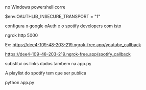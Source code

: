 no Windows powershell corre

$env:OAUTHLIB_INSECURE_TRANSPORT = "1"

configura o google oAuth e o spotify developers com isto


ngrok http 5000


Ex:
https://dee4-109-48-203-219.ngrok-free.app/youtube_callback


https://dee4-109-48-203-219.ngrok-free.app/spotify_callback

substitui os links dados tambem na app.py

A playlist do spotify tem que ser publica 



python app.py

